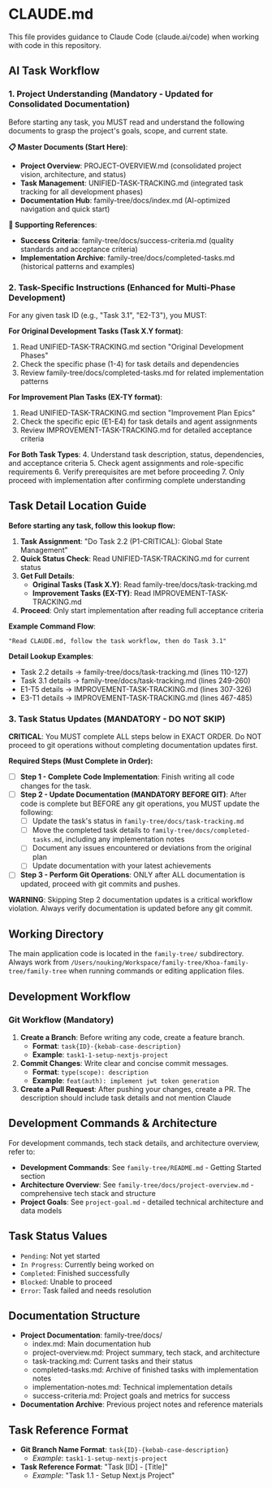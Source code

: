 # CLAUDE.md

This file provides guidance to Claude Code (claude.ai/code) when working with code in this repository.

## AI Task Workflow

### 1. Project Understanding (Mandatory - Updated for Consolidated Documentation)
Before starting any task, you MUST read and understand the following documents to grasp the project's goals, scope, and current state.

**📋 Master Documents (Start Here)**:
- **Project Overview**: PROJECT-OVERVIEW.md (consolidated project vision, architecture, and status)
- **Task Management**: UNIFIED-TASK-TRACKING.md (integrated task tracking for all development phases)
- **Documentation Hub**: family-tree/docs/index.md (AI-optimized navigation and quick start)

**🔧 Supporting References**:
- **Success Criteria**: family-tree/docs/success-criteria.md (quality standards and acceptance criteria)
- **Implementation Archive**: family-tree/docs/completed-tasks.md (historical patterns and examples)

### 2. Task-Specific Instructions (Enhanced for Multi-Phase Development)
For any given task ID (e.g., "Task 3.1", "E2-T3"), you MUST:

**For Original Development Tasks (Task X.Y format)**:
1. Read UNIFIED-TASK-TRACKING.md section "Original Development Phases"
2. Check the specific phase (1-4) for task details and dependencies
3. Review family-tree/docs/completed-tasks.md for related implementation patterns

**For Improvement Plan Tasks (EX-TY format)**:
1. Read UNIFIED-TASK-TRACKING.md section "Improvement Plan Epics"  
2. Check the specific epic (E1-E4) for task details and agent assignments
3. Review IMPROVEMENT-TASK-TRACKING.md for detailed acceptance criteria

**For Both Task Types**:
4. Understand task description, status, dependencies, and acceptance criteria
5. Check agent assignments and role-specific requirements
6. Verify prerequisites are met before proceeding
7. Only proceed with implementation after confirming complete understanding

## Task Detail Location Guide

**Before starting any task, follow this lookup flow:**

1. **Task Assignment**: "Do Task 2.2 (P1-CRITICAL): Global State Management"
2. **Quick Status Check**: Read UNIFIED-TASK-TRACKING.md for current status
3. **Get Full Details**:
   - **Original Tasks (Task X.Y)**: Read family-tree/docs/task-tracking.md
   - **Improvement Tasks (EX-TY)**: Read IMPROVEMENT-TASK-TRACKING.md
4. **Proceed**: Only start implementation after reading full acceptance criteria

**Example Command Flow**:
```
"Read CLAUDE.md, follow the task workflow, then do Task 3.1"
```

**Detail Lookup Examples**:
- Task 2.2 details → family-tree/docs/task-tracking.md (lines 110-127)
- Task 3.1 details → family-tree/docs/task-tracking.md (lines 249-260)
- E1-T5 details → IMPROVEMENT-TASK-TRACKING.md (lines 307-326)
- E3-T1 details → IMPROVEMENT-TASK-TRACKING.md (lines 467-485)

### 3. Task Status Updates (MANDATORY - DO NOT SKIP)
**CRITICAL**: You MUST complete ALL steps below in EXACT ORDER. Do NOT proceed to git operations without completing documentation updates first.

**Required Steps (Must Complete in Order):**
- [ ] **Step 1 - Complete Code Implementation**: Finish writing all code changes for the task.
- [ ] **Step 2 - Update Documentation (MANDATORY BEFORE GIT)**: After code is complete but BEFORE any git operations, you MUST update the following:
  - [ ] Update the task's status in `family-tree/docs/task-tracking.md`
  - [ ] Move the completed task details to `family-tree/docs/completed-tasks.md`, including any implementation notes
  - [ ] Document any issues encountered or deviations from the original plan
  - [ ] Update documentation with your latest achievements
- [ ] **Step 3 - Perform Git Operations**: ONLY after ALL documentation is updated, proceed with git commits and pushes.

**WARNING**: Skipping Step 2 documentation updates is a critical workflow violation. Always verify documentation is updated before any git commit.

## Working Directory

The main application code is located in the `family-tree/` subdirectory. Always work from `/Users/nouking/Workspace/family-tree/Khoa-family-tree/family-tree` when running commands or editing application files.

## Development Workflow

### Git Workflow (Mandatory)
1. **Create a Branch**: Before writing any code, create a feature branch.
   - **Format**: `task{ID}-{kebab-case-description}`
   - **Example**: `task1-1-setup-nextjs-project`
2. **Commit Changes**: Write clear and concise commit messages.
   - **Format**: `type(scope): description`
   - **Example**: `feat(auth): implement jwt token generation`
3. **Create a Pull Request**: After pushing your changes, create a PR. The description should include task details and not mention Claude


## Development Commands & Architecture

For development commands, tech stack details, and architecture overview, refer to:
- **Development Commands**: See `family-tree/README.md` - Getting Started section
- **Architecture Overview**: See `family-tree/docs/project-overview.md` - comprehensive tech stack and structure
- **Project Goals**: See `project-goal.md` - detailed technical architecture and data models

## Task Status Values
- `Pending`: Not yet started
- `In Progress`: Currently being worked on
- `Completed`: Finished successfully
- `Blocked`: Unable to proceed
- `Error`: Task failed and needs resolution

## Documentation Structure
- **Project Documentation**: family-tree/docs/
  - index.md: Main documentation hub
  - project-overview.md: Project summary, tech stack, and architecture
  - task-tracking.md: Current tasks and their status
  - completed-tasks.md: Archive of finished tasks with implementation notes
  - implementation-notes.md: Technical implementation details
  - success-criteria.md: Project goals and metrics for success
- **Documentation Archive**: Previous project notes and reference materials

## Task Reference Format
- **Git Branch Name Format**: `task{ID}-{kebab-case-description}`
  - *Example*: `task1-1-setup-nextjs-project`
- **Task Reference Format**: "Task [ID] - [Title]"
  - *Example*: "Task 1.1 - Setup Next.js Project"